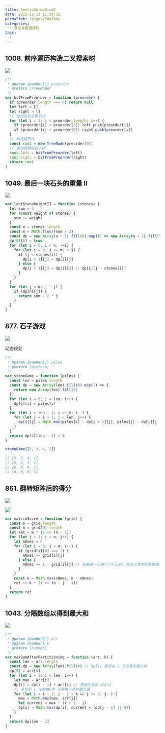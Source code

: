 ```yaml
---
title: leetcode-medium2
date: 2022-11-23 11:38:32
permalink: /pages/7d42bd/
categories:
  - 算法与数据结构
tags:
  -
---
```


## 1008. 前序遍历构造二叉搜索树

![](https://gcy-1306312261.cos.ap-chengdu.myqcloud.com/blog/20221123113841.png)

```javascript
/**
 * @param {number[]} preorder
 * @return {TreeNode}
 */
var bstFromPreorder = function (preorder) {
  if (preorder.length === 0) return null
  let left = []
  let right = []
  // 找出左右子树节点
  for (let i = 1; i < preorder.length; i++) {
    if (preorder[i] < preorder[0]) left.push(preorder[i])
    if (preorder[i] > preorder[0]) right.push(preorder[i])
  }
  // 构造根节点
  const root = new TreeNode(preorder[0])
  // 递归构建左右子树
  root.left = bstFromPreorder(left)
  root.right = bstFromPreorder(right)
  return root
}
```

## 1049. 最后一块石头的重量 II

![](https://gcy-1306312261.cos.ap-chengdu.myqcloud.com/blog/20221124110516.png)

```javascript
var lastStoneWeightII = function (stones) {
  let sum = 0
  for (const weight of stones) {
    sum += weight
  }
  const n = stones.length
  const m = Math.floor(sum / 2)
  const dp = new Array(n + 1).fill(0).map(() => new Array(m + 1).fill(false))
  dp[0][0] = true
  for (let i = 0; i < n; ++i) {
    for (let j = 0; j <= m; ++j) {
      if (j < stones[i]) {
        dp[i + 1][j] = dp[i][j]
      } else {
        dp[i + 1][j] = dp[i][j] || dp[i][j - stones[i]]
      }
    }
  }
  for (let j = m; ; --j) {
    if (dp[n][j]) {
      return sum - 2 * j
    }
  }
}
```

## 877. 石子游戏

![](https://gcy-1306312261.cos.ap-chengdu.myqcloud.com/blog/20221207152504.png)

动态规划

```javascript
/**
 * @param {number[]} piles
 * @return {boolean}
 */
var stoneGame = function (piles) {
  const len = piles.length
  const dp = new Array(len).fill(0).map(() => {
    return new Array(len).fill(0)
  })
  for (let i = 0; i < len; i++) {
    dp[i][i] = piles[i]
  }
  for (let i = len - 2; i >= 0; i--) {
    for (let j = i + 1; j < len; j++) {
      dp[i][j] = Math.max(piles[i] - dp[i + 1][j], piles[j] - dp[i][j - 1])
    }
  }
  return dp[0][len - 1] > 0
}

stoneGame([5, 3, 4, 5])

// [5, 2, 4, 1],
// [0, 3, 1, 4],
// [0, 0, 4, 1],
// [0, 0, 0, 5]
```

## 861. 翻转矩阵后的得分

![](https://gcy-1306312261.cos.ap-chengdu.myqcloud.com/blog/20221207154904.png)

![](https://gcy-1306312261.cos.ap-chengdu.myqcloud.com/blog/20221207154948.png)

```javascript
var matrixScore = function (grid) {
  const m = grid.length
  const n = grid[0].length
  let ret = m * (1 << (n - 1))
  for (let j = 1; j < n; j++) {
    let nOnes = 0
    for (let i = 0; i < m; i++) {
      if (grid[i][0] === 1) {
        nOnes += grid[i][j]
      } else {
        nOnes += 1 - grid[i][j] // 如果这一行进行了行反转，则该元素的实际取值为 1 - grid[i][j]
      }
    }
    const k = Math.max(nOnes, m - nOnes)
    ret += k * (1 << (n - j - 1))
  }
  return ret
}
```

## 1043. 分隔数组以得到最大和

![](https://gcy-1306312261.cos.ap-chengdu.myqcloud.com/blog/20221208174658.png)

```javascript
/**
 * @param {number[]} arr
 * @param {number} k
 * @return {number}
 */
var maxSumAfterPartitioning = function (arr, k) {
  const len = arr.length
  const dp = new Array(len).fill(0) // dp[i] 表示前 i 个元素的最大和
  dp[0] = arr[0]
  for (let i = 1; i < len; i++) {
    let max = arr[i]
    dp[i] = dp[i - 1] + arr[i] // 初始化当前 dp[i]
    // 从当前 i 往前推k步 计算每一步的最大值
    for (let j = i - 1; i - j < k && j >= 0; j--) {
      max = Math.max(max, arr[j])
      let current = max * (i + 1 - j)
      dp[i] = Math.max(dp[i], current + (dp[j - 1] || 0))
    }
  }
  return dp[len - 1]
}
```


